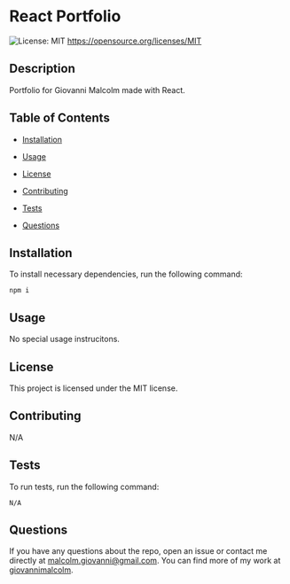 # React Portfolio
  ![License: MIT](https://img.shields.io/badge/License-MIT-yellow.svg)
       https://opensource.org/licenses/MIT

  ## Description

Portfolio for Giovanni Malcolm made with React.

## Table of Contents

* [Installation](#installation)

* [Usage](#usage)

* [License](#license)

* [Contributing](#contributing)

* [Tests](#tests)

* [Questions](#questions)

## Installation

To install necessary dependencies, run the following command: 

```
npm i
```

## Usage

No special usage instrucitons.

## License 

This project is licensed under the MIT license.

## Contributing 

N/A

## Tests

To run tests, run the following command:

```
N/A
```

## Questions

If you have any questions about the repo, open an issue or contact me directly at malcolm.giovanni@gmail.com. 
You can find more of my work at [giovannimalcolm](https://github.com/giovannimalcolm/).
